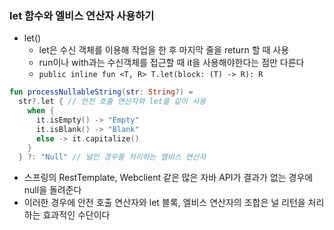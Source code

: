 ### let 함수와 엘비스 연산자 사용하기

- let()
  - let은 수신 객체를 이용해 작업을 한 후 마지막 줄을 return 할 때 사용
  - run이나 with과는 수신객체를 접근할 때 it을 사용해야한다는 점만 다른다
  - `public inline fun <T, R> T.let(block: (T) -> R): R`

```kotlin
fun processNullableString(str: String?) = 
  str?.let { // 안전 호출 연산자와 let을 같이 사용
    when {
      it.isEmpty() -> "Empty"
      it.isBlank() -> "Blank"
      else -> it.capitalize()
    }
  } ?: "Null" // 널인 경우를 처리하는 엘비스 연산자
```
- 스프링의 RestTemplate, Webclient 같은 많은 자바 API가 결과가 없는 경우에 null을 돌려준다
- 이러한 경우에 안전 호출 연산자와 let 블록, 엘비스 연산자의 조합은 널 리턴을 처리하는 효과적인 수단이다
